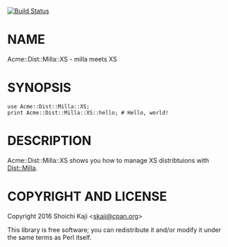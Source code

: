 [![Build Status](https://travis-ci.org/skaji/Acme-Dist-Milla-XS.svg?branch=master)](https://travis-ci.org/skaji/Acme-Dist-Milla-XS)

# NAME

Acme::Dist::Milla::XS - milla meets XS

# SYNOPSIS

    use Acme::Dist::Milla::XS;
    print Acme::Dist::Milla::XS::hello; # Hello, world!

# DESCRIPTION

Acme::Dist::Milla::XS shows you how to manage XS distribtuions with [Dist::Milla](https://metacpan.org/pod/Dist::Milla).

# COPYRIGHT AND LICENSE

Copyright 2016 Shoichi Kaji &lt;skaji@cpan.org>

This library is free software; you can redistribute it and/or modify
it under the same terms as Perl itself.
